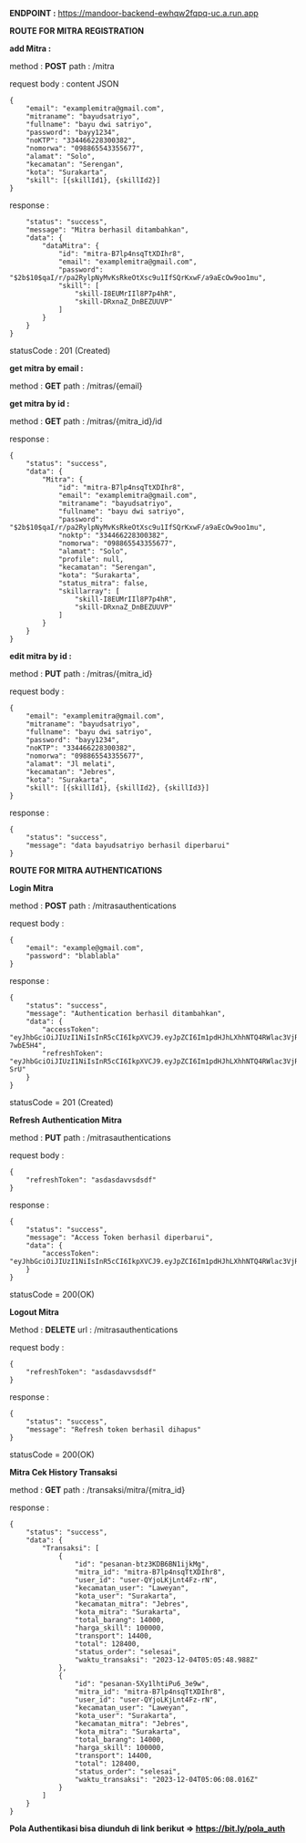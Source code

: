 **ENDPOINT :** https://mandoor-backend-ewhqw2fqpq-uc.a.run.app

**ROUTE FOR MITRA REGISTRATION**

**add Mitra :**

method : **POST**
path : /mitra

request body : content JSON
```
{
    "email": "examplemitra@gmail.com",
    "mitraname": "bayudsatriyo",
    "fullname": "bayu dwi satriyo",
    "password": "bayy1234",
    "noKTP": "334466228300382",
    "nomorwa": "098865543355677",
    "alamat": "Solo",
    "kecamatan": "Serengan",
    "kota": "Surakarta",
    "skill": [{skillId1}, {skillId2}]
}
```

response :
```{
    "status": "success",
    "message": "Mitra berhasil ditambahkan",
    "data": {
        "dataMitra": {
            "id": "mitra-B7lp4nsqTtXDIhr8",
            "email": "examplemitra@gmail.com",
            "password": "$2b$10$qaI/r/pa2RylpNyMvKsRkeOtXsc9u1IfSQrKxwF/a9aEcOw9oo1mu",
            "skill": [
                "skill-I8EUMrIIl8P7p4hR",
                "skill-DRxnaZ_DnBEZUUVP"
            ]
        }
    }
}
```

statusCode : 201 (Created)

**get mitra by email :**

method : **GET**
path : /mitras/{email}

**get mitra by id :**

method : **GET**
path : /mitras/{mitra_id}/id

response :
```
{
    "status": "success",
    "data": {
        "Mitra": {
            "id": "mitra-B7lp4nsqTtXDIhr8",
            "email": "examplemitra@gmail.com",
            "mitraname": "bayudsatriyo",
            "fullname": "bayu dwi satriyo",
            "password": "$2b$10$qaI/r/pa2RylpNyMvKsRkeOtXsc9u1IfSQrKxwF/a9aEcOw9oo1mu",
            "noktp": "334466228300382",
            "nomorwa": "098865543355677",
            "alamat": "Solo",
            "profile": null,
            "kecamatan": "Serengan",
            "kota": "Surakarta",
            "status_mitra": false,
            "skillarray": [
                "skill-I8EUMrIIl8P7p4hR",
                "skill-DRxnaZ_DnBEZUUVP"
            ]
        }
    }
}
```

**edit mitra by id :**

method : **PUT**
path : /mitras/{mitra_id}

request body :
```
{
    "email": "examplemitra@gmail.com",
    "mitraname": "bayudsatriyo",
    "fullname": "bayu dwi satriyo",
    "password": "bayy1234",
    "noKTP": "334466228300382",
    "nomorwa": "098865543355677",
    "alamat": "Jl melati",
    "kecamatan": "Jebres",
    "kota": "Surakarta",
    "skill": [{skillId1}, {skillId2}, {skillId3}]
}
```

response : 
```
{
    "status": "success",
    "message": "data bayudsatriyo berhasil diperbarui"
}
```


**ROUTE FOR MITRA AUTHENTICATIONS**

**Login Mitra**

method : **POST**
path : /mitrasauthentications

request body :
```
{
    "email": "example@gmail.com",
    "password": "blablabla"
}
```

response : 
```
{
    "status": "success",
    "message": "Authentication berhasil ditambahkan",
    "data": {
        "accessToken": "eyJhbGciOiJIUzI1NiIsInR5cCI6IkpXVCJ9.eyJpZCI6Im1pdHJhLXhhNTQ4RWlac3VjRnpmak0iLCJpYXQiOjE3MDE2ODg4MDl9.JnfGqHoYfz9oTPPmqHCGQ_owQ91MD2BQ2K7-7wbE5H4",
        "refreshToken": "eyJhbGciOiJIUzI1NiIsInR5cCI6IkpXVCJ9.eyJpZCI6Im1pdHJhLXhhNTQ4RWlac3VjRnpmak0iLCJpYXQiOjE3MDE2ODg4MDl9.3l0x1M0VPrLAoL1g9jybQIU3Wy_SeRdJzUIGtdx-SrU"
    }
}
```

statusCode = 201 (Created)

**Refresh Authentication Mitra**

method : **PUT**
path : /mitrasauthentications

request body : 
```
{
    "refreshToken": "asdasdavvsdsdf"
}
```

response :
```
{
    "status": "success",
    "message": "Access Token berhasil diperbarui",
    "data": {
        "accessToken": "eyJhbGciOiJIUzI1NiIsInR5cCI6IkpXVCJ9.eyJpZCI6Im1pdHJhLXhhNTQ4RWlac3VjRnpmak0iLCJpYXQiOjE3MDE2ODg4Njl9.HN3j0rhv9tNWCbNISBZmNGnnF2TNtNHnJ7cWcdzwqzE"
    }
}
```

statusCode = 200(OK)

**Logout Mitra**

Method : **DELETE**
url : /mitrasauthentications

request body : 
```
{
    "refreshToken": "asdasdavvsdsdf"
}
```

response :
```
{
    "status": "success",
    "message": "Refresh token berhasil dihapus"
}
```

statusCode = 200(OK)


**Mitra Cek History Transaksi**

method : **GET**
path : /transaksi/mitra/{mitra_id}

response : 
```
{
    "status": "success",
    "data": {
        "Transaksi": [
            {
                "id": "pesanan-btz3KDB6BN1ijkMg",
                "mitra_id": "mitra-B7lp4nsqTtXDIhr8",
                "user_id": "user-QYjoLKjLnt4Fz-rN",
                "kecamatan_user": "Laweyan",
                "kota_user": "Surakarta",
                "kecamatan_mitra": "Jebres",
                "kota_mitra": "Surakarta",
                "total_barang": 14000,
                "harga_skill": 100000,
                "transport": 14400,
                "total": 128400,
                "status_order": "selesai",
                "waktu_transaksi": "2023-12-04T05:05:48.988Z"
            },
            {
                "id": "pesanan-5Xy1lhtiPu6_3e9w",
                "mitra_id": "mitra-B7lp4nsqTtXDIhr8",
                "user_id": "user-QYjoLKjLnt4Fz-rN",
                "kecamatan_user": "Laweyan",
                "kota_user": "Surakarta",
                "kecamatan_mitra": "Jebres",
                "kota_mitra": "Surakarta",
                "total_barang": 14000,
                "harga_skill": 100000,
                "transport": 14400,
                "total": 128400,
                "status_order": "selesai",
                "waktu_transaksi": "2023-12-04T05:06:08.016Z"
            }
        ]
    }
}
```

**Pola Authentikasi bisa diunduh di link berikut => https://bit.ly/pola_auth**
